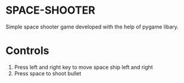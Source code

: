 # SPACE-SHOOTER
Simple space shooter game developed with the help of pygame libary.

# Controls 
1. Press left and right key to move space ship left and right
2. Press space to shoot bullet

